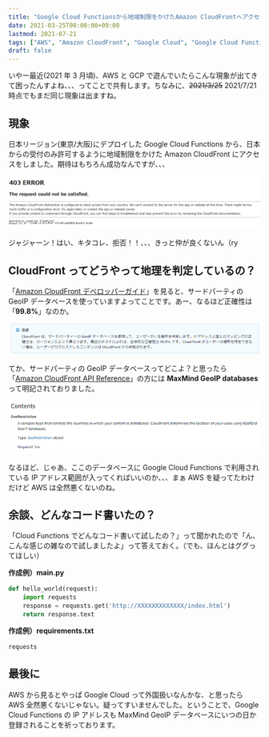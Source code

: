 ```yaml
---
title: "Google Cloud Functionsから地域制限をかけたAmazon CloudFrontへアクセスすると拒否される件について"
date: 2021-03-25T00:00:00+09:00
lastmod: 2021-07-21
tags: ["AWS", "Amazon CloudFront", "Google Cloud", "Google Cloud Functions"]
draft: false
---
```


いやー最近(2021 年 3 月頃)、AWS と GCP で遊んでいたらこんな現象が出てきて困ったんすよね、、、ってことで共有します。ちなみに、~~2021/3/25~~ 2021/7/21 時点でもまだ同じ現象は出ますね。

## 現象

日本リージョン(東京/大阪)にデプロイした Google Cloud Functions から、日本からの受付のみ許可するように地域制限をかけた Amazon CloudFront にアクセスをしました。期待はもちろん成功なんですが、、、

![](images/error.png)

ジャジャーン！はい、キタコレ、拒否！！、、、きっと仲が良くないん（ry

## CloudFront ってどうやって地理を判定しているの？

「[Amazon CloudFront デベロッパーガイド]」を見ると、サードパーティの GeoIP データベースを使っていますよってことです。あー、なるほど正確性は「**99.8%**」なのか。

![](images/georestrictions-cloudfront-001.png)

てか、サードパーティの GeoIP データベースってどこよ？と思ったら「[Amazon CloudFront API Reference]」の方には **MaxMind GeoIP databases** って明記されておりました。

![](images/georestrictions-cloudfront-002.png)

なるほど、じゃあ、ここのデータベースに Google Cloud Functions で利用されている IP アドレス範囲が入ってくればいいのか、、、まぁ AWS を疑ってたわけだけど AWS は全然悪くないのね。

## 余談、どんなコード書いたの？

「Cloud Functions でどんなコード書いて試したの？」って聞かれたので「ん、こんな感じの雑なので試しましたよ」って答えておく。（でも、ほんとはググってほしい）

**作成例）main.py**

```python:main.py
def hello_world(request):
    import requests
    response = requests.get('http://XXXXXXXXXXXXX/index.html')
    return response.text
```

**作成例）requirements.txt**

```text:requirements.txt
requests
```

## 最後に

AWS から見るとやっぱ Google Cloud って外国扱いなんかな、と思ったら AWS 全然悪くないじゃない。疑ってすいませんでした。ということで、Google Cloud Functions の IP アドレスも MaxMind GeoIP データベースにいつの日か登録されることを祈っております。

[amazon cloudfront デベロッパーガイド]: https://docs.aws.amazon.com/ja_jp/AmazonCloudFront/latest/DeveloperGuide/georestrictions.html#georestrictions-cloudfront
[amazon cloudfront api reference]: https://docs.aws.amazon.com/ja_jp/cloudfront/latest/APIReference/API_Restrictions.html#cloudfront-Type-Restrictions-GeoRestriction